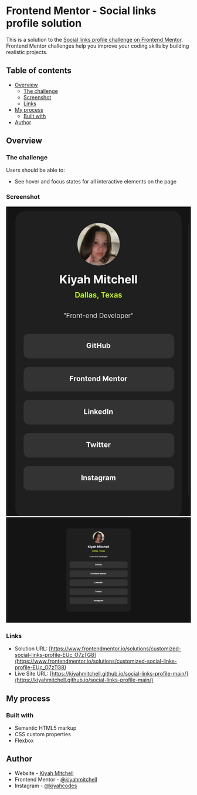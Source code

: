 # Frontend Mentor - Social links profile solution

This is a solution to the [Social links profile challenge on Frontend Mentor](https://www.frontendmentor.io/challenges/social-links-profile-UG32l9m6dQ). Frontend Mentor challenges help you improve your coding skills by building realistic projects. 

## Table of contents

- [Overview](#overview)
  - [The challenge](#the-challenge)
  - [Screenshot](#screenshot)
  - [Links](#links)
- [My process](#my-process)
  - [Built with](#built-with)
- [Author](#author)

## Overview

### The challenge

Users should be able to:

- See hover and focus states for all interactive elements on the page

### Screenshot

![Mobile](/assets/screenshots/screenshot-mobile.png)
![Desktop](/assets/screenshots/screenshot-desktop.png)

### Links

- Solution URL: [https://www.frontendmentor.io/solutions/customized-social-links-profile-EUc_O7zTG8](https://www.frontendmentor.io/solutions/customized-social-links-profile-EUc_O7zTG8)
- Live Site URL: [https://kiyahmitchell.github.io/social-links-profile-main/](https://kiyahmitchell.github.io/social-links-profile-main/)

## My process

### Built with

- Semantic HTML5 markup
- CSS custom properties
- Flexbox

## Author

- Website - [Kiyah Mitchell](https://kiyahmitchell.github.io)
- Frontend Mentor - [@kiyahmitchell](https://www.frontendmentor.io/profile/kiyahmitchell)
- Instagram - [@kiyahcodes](https://www.instagram.com/kiyahcodes)
